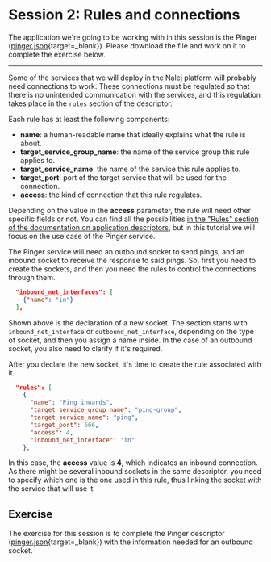 # Session 2: Rules and connections

The application we're going to be working with in this session is the Pinger ([pinger.json](https://github.com/nalej/docs/blob/master/docs/courses/desc101-files/desc101-pinger.json){target=_blank}). Please download the file and work on it to complete the exercise below.

------

Some of the services that we will deploy in the Nalej platform will probably need connections to work. These connections must be regulated so that there is no unintended communication with the services, and this regulation takes place in the `rules` section of the descriptor.

Each rule has at least the following components:

- **name**: a human-readable name that ideally explains what the rule is about.
- **target_service_group_name**: the name of the service group this rule applies to.
- **target_service_name**: the name of the service this rule applies to.
- **target_port**: port of the target service that will be used for the connection.
- **access**: the kind of connection that this rule regulates.

Depending on the value in the **access** parameter, the rule will need other specific fields or not. You can find all the possibilities [in the "Rules" section of the documentation on application descriptors](../applications/app_descriptors.md#rules), but in this tutorial we will focus on the use case of the Pinger service.

The Pinger service will need an outbound socket to send pings, and an inbound socket to receive the response to said pings. So, first you need to create the sockets, and then you need the rules to control the connections through them.

```json
  "inbound_net_interfaces": [
    {"name": "in"}
  ],
```

Shown above is the declaration of a new socket. The section starts with `inbound_net_interface` or `outbound_net_interface`, depending on the type of socket, and then you assign a name inside. In the case of an outbound socket, you also need to clarify if it's required.

After you declare the new socket, it's time to create the rule associated with it.

```json
  "rules": [
    {
      "name": "Ping inwards",
      "target_service_group_name": "ping-group",
      "target_service_name": "ping",
      "target_port": 666,
      "access": 4,
      "inbound_net_interface": "in"
    },
```

In this case, the **access** value is **4**, which indicates an inbound connection. As there might be several inbound sockets in the same descriptor, you need to specify which one is the one used in this rule, thus linking the socket with the service that will use it

## Exercise

The exercise for this session is to complete the Pinger descriptor ([pinger.json](https://github.com/nalej/docs/blob/master/docs/courses/desc101-files/desc101-pinger.json){target=_blank}) with the information needed for an outbound socket.

